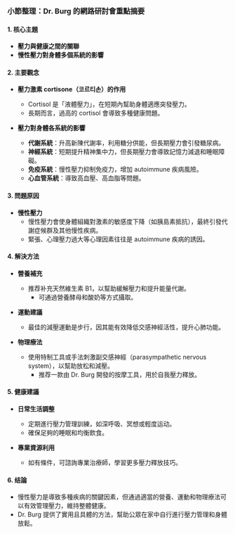 ### 小節整理：Dr. Burg 的網路研討會重點摘要

#### 1. 核心主題  
- **壓力與健康之間的關聯**  
- **慢性壓力對身體多個系統的影響**  

#### 2. 主要觀念  
- **壓力激素 cortisone（코르티손）的作用**  
  - Cortisol 是「液體壓力」，在短期內幫助身體適應突發壓力。  
  - 長期而言，過高的 cortisol 會導致多種健康問題。  

- **壓力對身體各系統的影響**  
  - **代謝系統**：升高新陳代謝率，利用糖分供能，但長期壓力會引發糖尿病。  
  - **神經系統**：短期提升精神集中力，但長期壓力會導致記憶力減退和睡眠障礙。  
  - **免疫系統**：慢性壓力抑制免疫力，增加 autoimmune 疾病風險。  
  - **心血管系統**：導致高血壓、高血脂等問題。  

#### 3. 問題原因  
- **慢性壓力**  
  - 慢性壓力會使身體組織對激素的敏感度下降（如胰島素抵抗），最終引發代謝症候群及其他慢性疾病。  
  - 緊張、心理壓力過大等心理因素往往是 autoimmune 疾病的誘因。  

#### 4. 解決方法  
- **營養補充**  
  - 推荐补充天然維生素 B1，以幫助緩解壓力和提升能量代謝。  
    - 可通過營養酵母和酸奶等方式攝取。  

- **運動建議**  
  - 最佳的減壓運動是步行，因其能有效降低交感神經活性，提升心肺功能。  

- **物理療法**  
  - 使用特制工具或手法刺激副交感神經（parasympathetic nervous system），以幫助放松和減壓。  
    - 推荐一款由 Dr. Burg 開發的按摩工具，用於自我壓力釋放。  

#### 5. 健康建議  
- **日常生活調整**  
  - 定期進行壓力管理訓練，如深呼吸、冥想或輕度运动。  
  - 確保足夠的睡眠和均衡飲食。  

- **專業資源利用**  
  - 如有條件，可諮詢專業治療師，學習更多壓力釋放技巧。  

#### 6. 结論  
- 慢性壓力是導致多種疾病的關鍵因素，但通過適當的營養、運動和物理療法可以有效管理壓力，維持整體健康。  
- Dr. Burg 提供了實用且具體的方法，幫助公眾在家中自行進行壓力管理和身體放鬆。